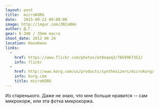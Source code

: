 ```yaml
---
layout: post
title:  microKORG
date:   2015-09-22 00:00:00
image: http://imgur.com/ZKCa0He
author: Д.Г.
gear: E-300 / 35mm macro
shoot_date: 2012 06 24
location: Нахабино
links:
  -
    href: https://www.flickr.com/photos/at8eqeq3/7659967352/
    info: flickr
  -
    href: http://www.korg.com/us/products/synthesizers/microkorg/
    info: korg.com
    title: microKORG
---
```


Из старенького. Даже не знаю, что мне больше нравится -- сам микрокорж, или эта фотка микрокоржа.

